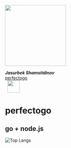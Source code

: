 <a href="#">
  <img height=200 align="center" src="https://my-stats-43gk.vercel.app/api/top-langs/?username=jasurbekibnxusniddin&hide=html,scss,css&langs_count=8&layout=compact&theme=radical&card_width=150" />
</a>

***Jasurbek Shamsitdinov*** <br>
[perfectogo](https://github.com/jasurbekibnxusniddin) <br>
&nbsp; <a href="https://t.me/jasurbekshamsitdinov" target="_blank" rel="noopener noreferrer"><img src="https://img.icons8.com/nolan/64/telegram-app.png" width="40"/></a>
# perfectogo
## go + node.js
![Top Langs](https://github-readme-stats.vercel.app/api/top-langs/?username=jasurbekibnxusniddin&hide=TeX&layout=compact&bg_color=0,73FA79,73FDFF,7A81FF&theme=graywhite&langs_count=10)
